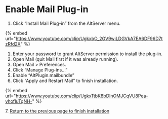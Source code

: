 # Enable Mail Plug-in

1. Click “Install Mail Plug-in” from the AltServer menu.

{% embed url="https://www.youtube.com/clip/UgkxbO_2GV9wiLDGVkA7EA6DF96D7tzRfd2X" %}

1. Enter your password to grant AltServer permission to install the plug-in.
2. Open Mail (quit Mail first if it was already running).
3. Open Mail > Preferences.
4. Click “Manage Plug-ins...”
5. Enable “AltPlugin.mailbundle”
6. Click “Apply and Restart Mail” to finish installation.

{% embed url="https://www.youtube.com/clip/UgkxTtbK8bDInOMJCqVU8Pea-vhofIuTqNH-" %}

7\.  [Return to the previous page to finish installation](how-to-install-altstore.md)
